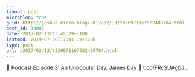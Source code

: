 ```yaml
---
layout: post
microblog: true
guid: http://joshua.micro.blog/2017/02/13/t830971167582408704.html
post_id: 34092
date: 2017-02-13T13:45:39+1100
lastmod: 2019-07-30T17:41:19+1100
type: post
url: /2017/02/13/t830971167582408704.html
---
```

💼 Podcast Episode 3: An Unpopular Day, James Day 📰 [t.co/FRcSUAgbJ...](https://t.co/FRcSUAgbJh)
